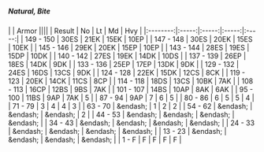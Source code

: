 ##### Natural, Bite

|      | Armor ||||
| Result | No | Lt | Md | Hvy |
|:--------:|:-----:|:-----:|:-----:|:-----:|
| 149 - 150 | 30ES | 21EK | 15EK | 10EP |
| 147 - 148 | 30ES | 20EK | 15ES | 10EK |
| 145 - 146 | 29EK | 20EK | 15EP | 10EP |
| 143 - 144 | 28ES | 19ES | 15DP | 10DK |
| 140 - 142 | 27ES | 19EK | 14DK | 10DS |
| 137 - 139 | 26EP | 18ES | 14DK | 9DK |
| 133 - 136 | 25EP | 17EP | 13DK | 9DK |
| 129 - 132 | 24ES | 16DS | 13CS | 9DK |
| 124 - 128 | 22EK | 15DK | 12CS | 8CK |
| 119 - 123 | 20EK | 14CK | 11CS | 8CP |
| 114 - 118 | 18DS | 13CS | 10BK | 7AK |
| 108 - 113 | 16CP | 12BS | 9BS | 7AK |
| 101 - 107 | 14BS | 10AP | 8AK | 6AK |
| 95 - 100 | 11BS | 9AP | 7AK | 5 |
| 87 - 94 | 9AP | 7 | 6 | 5 |
| 80 - 86 | 6 | 5 | 5 | 4 |
| 71 - 79 | 3 | 4 | 4 | 3 |
| 63 - 70 | &endash;  | 1 | 2 | 2 |
| 54 - 62 | &endash;  | &endash;  | &endash;  | 2 |
| 44 - 53 | &endash;  | &endash;  | &endash;  | &endash;  |
| 34 - 43 | &endash;  | &endash;  | &endash;  | &endash;  |
| 24 - 33 | &endash;  | &endash;  | &endash;  | &endash;  |
| 13 - 23 | &endash;  | &endash;  | &endash;  | &endash;  |
| 1 - F | F | F | F | F |
